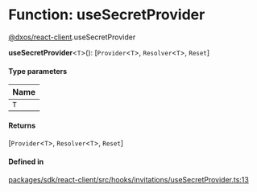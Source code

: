 # Function: useSecretProvider

[@dxos/react-client](../modules/dxos_react_client.md).useSecretProvider

**useSecretProvider**<`T`\>(): [`Provider`<`T`\>, `Resolver`<`T`\>, `Reset`]

#### Type parameters

| Name |
| :------ |
| `T` |

#### Returns

[`Provider`<`T`\>, `Resolver`<`T`\>, `Reset`]

#### Defined in

[packages/sdk/react-client/src/hooks/invitations/useSecretProvider.ts:13](https://github.com/dxos/dxos/blob/db8188dae/packages/sdk/react-client/src/hooks/invitations/useSecretProvider.ts#L13)
